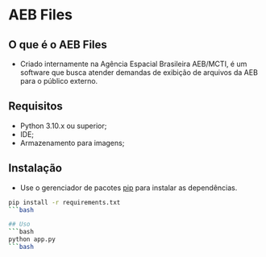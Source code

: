# AEB Files

## O que é o AEB Files
- Criado internamente na Agência Espacial Brasileira AEB/MCTI, é um software que busca atender demandas de exibição de arquivos da AEB para o público externo.

## Requisitos
- Python 3.10.x ou superior;
- IDE;
- Armazenamento para imagens;

## Instalação
- Use o gerenciador de pacotes [pip](https://pip.pypa.io/en/stable/) para instalar as dependências.

```bash
pip install -r requirements.txt
```bash

## Uso 
```bash
python app.py
```bash